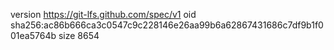 version https://git-lfs.github.com/spec/v1
oid sha256:ac86b666ca3c0547c9c228146e26aa99b6a62867431686c7df9b1f001ea5764b
size 8654
